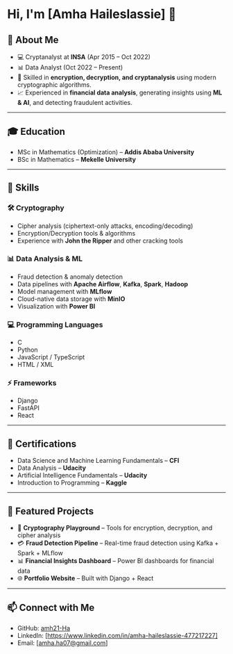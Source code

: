 # Hi, I'm [Amha Haileslassie] 👋

## 🔹 About Me
- 💻 Cryptanalyst at **INSA** (Apr 2015 – Oct 2022)  
- 📊 Data Analyst (Oct 2022 – Present)  
- 🔐 Skilled in **encryption, decryption, and cryptanalysis** using modern cryptographic algorithms.  
- 📈 Experienced in **financial data analysis**, generating insights using **ML & AI**, and detecting fraudulent activities.  

---

## 🎓 Education
- MSc in Mathematics (Optimization) – **Addis Ababa University**  
- BSc in Mathematics – **Mekelle University**  

---

## 🔹 Skills

### 🛠 Cryptography
- Cipher analysis (ciphertext-only attacks, encoding/decoding)
- Encryption/Decryption tools & algorithms
- Experience with **John the Ripper** and other cracking tools

### 📊 Data Analysis & ML
- Fraud detection & anomaly detection
- Data pipelines with **Apache Airflow**, **Kafka**, **Spark**, **Hadoop**
- Model management with **MLflow**
- Cloud-native data storage with **MinIO**
- Visualization with **Power BI**

### 💻 Programming Languages
- C
- Python
- JavaScript / TypeScript
- HTML / XML

### ⚡ Frameworks
- Django
- FastAPI
- React

---

## 🔹 Certifications
- Data Science and Machine Learning Fundamentals – **CFI**  
- Data Analysis – **Udacity**  
- Artificial Intelligence Fundamentals – **Udacity**  
- Introduction to Programming – **Kaggle**  

---

## 🔹 Featured Projects
- 🔐 **Cryptography Playground** – Tools for encryption, decryption, and cipher analysis  
- 💳 **Fraud Detection Pipeline** – Real-time fraud detection using Kafka + Spark + MLflow  
- 📊 **Financial Insights Dashboard** – Power BI dashboards for financial data  
- 🌐 **Portfolio Website** – Built with Django + React  

---

## 📫 Connect with Me
- GitHub: [amh21-Ha](https://github.com/amh21-Ha)  
- LinkedIn: [https://www.linkedin.com/in/amha-haileslassie-477217227]  
- Email: [amha.ha07@gmail.com]  

